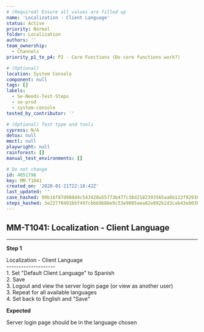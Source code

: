 ```yaml
---
# (Required) Ensure all values are filled up
name: 'Localization - Client Language'
status: Active
priority: Normal
folder: Localization
authors: ''
team_ownership:
  - Channels
priority_p1_to_p4: P2 - Core Functions (Do core functions work?)

# (Optional)
location: System Console
component: null
tags: []
labels:
  - Se-Needs-Test-Steps
  - se-prod
  - system-console
tested_by_contributor: ''

# (Optional) Test type and tools
cypress: N/A
detox: null
mmctl: null
playwright: null
rainforest: []
manual_test_environments: []

# Do not change
id: 4051796
key: MM-T1041
created_on: '2020-01-21T22:18:42Z'
last_updated: ''
case_hashed: 99b16f87d988d4c543420a55773b477c38d2182393565aa6b122f929369dcca70d32f1ed0372b6daf7e713948de29ec2
steps_hashed: 3e22770491bbf497cbbb9b8be9c53e9085aea82e892b2d3cab43eb03bb2460ba17b5a9fd5ab8ee5119b04a552d44538c
---
```


<!-- (Auto-generated) Based on frontmatter's "key" and "name" -->

## MM-T1041: Localization - Client Language

---

**Step 1**

Localization - Client Language\
\--------------------\
1\. Set "Default Client Language" to Spanish\
2\. Save\
3\. Logout and view the server login page (or view as another user)\
3\. Repeat for all available languages\
4\. Set back to English and "Save"

**Expected**

Server login page should be in the language chosen
